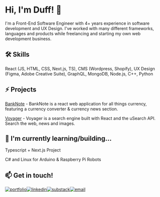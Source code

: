 
# Hi, I'm Duff! 👋



I'm a Front-End Software Engineer with 4+ years experience in software development and UX Design. I've worked with many different frameworks, languages and products while freelancing and starting my own web development business. 
## 🛠 Skills
React (JS, HTML, CSS, Next.js, TS), CMS (Wordpress, Shopify), UX Design (Figma, Adobe Creative Suite), GraphQL, MongoDB, Node.js, C++, Python


## ⚡️ Projects
[BankNote](https://github.com/wisberg/banknote) - BankNote is a react web application for all things currency, featuring a currency converter & currency news section.

[Voyager](https://github.com/wisberg/voyager) - Voyager is a search engine built with React and the uSearch API. Search the web, news and images.


## 🧠 I'm currently learning/building...
Typescript + Next.js Project

C# and Linux for Arduino & Raspberry Pi Robots





## 📫 Get in touch!
[![portfolio](https://img.shields.io/badge/my_portfolio-000?style=for-the-badge&logo=react-fi&logoColor=white)](https://duffisberg.com/)[![linkedin](https://img.shields.io/badge/linkedin-0A66C2?style=for-the-badge&logo=linkedin&logoColor=white)](https://www.linkedin.com/in/duffisberg)[![substack](https://img.shields.io/badge/Substack-FFA500?style=for-the-badge&logo=substack&logoColor=white)](https://duffisberg.substack.com)[![email](https://img.shields.io/badge/Email-96afab?style=for-the-badge&logo=minutemailer&logoColor=white)](mailto:duffisberg@gmail.com)
